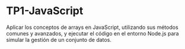 # TP1-JavaScript
 Aplicar los conceptos de arrays en JavaScript, utilizando sus métodos comunes y avanzados, y  ejecutar el código en el entorno Node.js para simular la gestión de un conjunto de datos.
